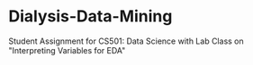 # Dialysis-Data-Mining
Student Assignment for CS501: Data Science with Lab Class on "Interpreting Variables for EDA"
